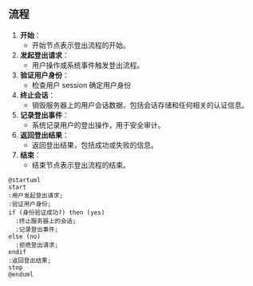 ## 流程

1. **开始**：
   - 开始节点表示登出流程的开始。
2. **发起登出请求**：
   - 用户操作或系统事件触发登出流程。
3. **验证用户身份**：
   - 检查用户 session 确定用户身份
4. **终止会话**：
   - 销毁服务器上的用户会话数据，包括会话存储和任何相关的认证信息。
5. **记录登出事件**：
   - 系统记录用户的登出操作，用于安全审计。
6. **返回登出结果**：
   - 返回登出结果，包括成功或失败的信息。
7. **结束**：
   - 结束节点表示登出流程的结束。

```plantuml
@startuml
start
:用户发起登出请求;
:验证用户身份;
if (身份验证成功?) then (yes)
  :终止服务器上的会话;
  :记录登出事件;
else (no)
  :拒绝登出请求;
endif 
:返回登出结果;
stop
@enduml
```

